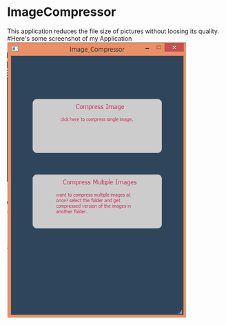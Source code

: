 # ImageCompressor
This application reduces the file size of pictures without loosing its quality.
#Here's some screenshot of my Application
![](compress.PNG)
